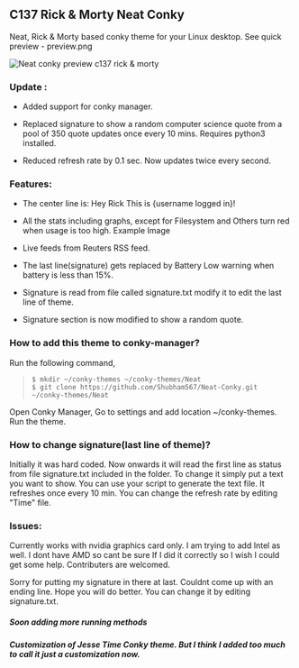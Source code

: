 ## C137 Rick & Morty Neat Conky

Neat, Rick & Morty based conky theme for your Linux desktop.
See quick preview - preview.png

![Neat conky preview c137 rick & morty](./preview.png)

### Update :
*   Added support for conky manager.

*   Replaced signature to show a random computer science        quote from a pool of 350 quote updates once every 10        mins. Requires python3 installed.
*   Reduced refresh rate by 0.1 sec. Now updates twice          every second.

### Features:
   * The center line is: Hey Rick This is {username logged in}!

   * All the stats including graphs, except for Filesystem and Others turn red when usage is too high. Example Image

   * Live feeds from Reuters RSS feed.

   * The last line(signature) gets replaced by Battery Low warning when battery is less than 15%.

   * Signature is read from file called signature.txt modify it to edit the last line of theme.

   * Signature section is now modified to show a random quote.

### How to add this theme to conky-manager?

Run the following command,

> `$ mkdir ~/conky-themes ~/conky-themes/Neat` <br>
> `$ git clone https://github.com/Shubham567/Neat-Conky.git ~/conky-themes/Neat`

Open Conky Manager, Go to settings and add location ~/conky-themes. Run the theme.



### How to change signature(last line of theme)?
Initially it was hard coded. Now onwards it will read the first line as status from file signature.txt included in the folder. 
To change it simply put a text you want to show. You can use your script to generate the text file.
It refreshes once every 10 min. You can change the refresh rate by editing "Time" file.

### Issues:
Currently works with nvidia graphics card only. I am trying to add Intel as well. I dont have AMD so cant be sure If I did it correctly so I wish I could get some help. Contributers are welcomed.

Sorry for putting my signature in there at last. Couldnt come up with an ending line. Hope you will do better. You can change it by editing signature.txt.

##### Soon adding more running methods

##### Customization of Jesse Time Conky theme. But I think I added too much to call it just a customization now.
